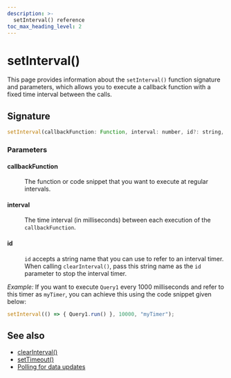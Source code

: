 ```yaml
---
description: >-
  setInterval() reference
toc_max_heading_level: 2
---
```


# setInterval()

This page provides information about the `setInterval()` function signature and parameters, which allows you to execute a callback function with a fixed time interval between the calls.



<ZoomImage src="/img/settimeout-function.png" alt="setTimeout()" caption="setTimeout()" />



## Signature

```javascript
setInterval(callbackFunction: Function, interval: number, id?: string, args?: any)
```

### Parameters

#### callbackFunction

<dd>

The function or code snippet that you want to execute at regular intervals.

</dd>

#### interval

<dd>

The time interval (in milliseconds) between each execution of the `callbackFunction`.

</dd>

#### id

<dd>

`id` accepts a string name that you can use to refer to an interval timer. When calling `clearInterval()`, pass this string name as the `id` parameter to stop the interval timer.

</dd>


*Example:* If you want to execute `Query1` every 1000 milliseconds and refer to this timer as `myTimer`, you can achieve this using the code snippet given below:

```javascript
setInterval(() => { Query1.run() }, 10000, "myTimer");
```

## See also
- [clearInterval()](/reference/appsmith-framework/widget-actions/clear-interval)
- [setTimeout()](/reference/appsmith-framework/widget-actions/set-timeout)
- [Polling for data updates](/build-apps/how-to-guides/setup-polling)
